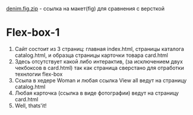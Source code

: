 [denim.fig.zip](https://github.com/S-Nikita-N/Flex-box-1/files/6874624/denim.fig.zip) - ссылка на макет(fig) для сравнения с версткой
# Flex-box-1
 1) Сайт состоит из 3 страниц: главная index.html, страницы каталога catalog.html, и образца страницы карточки товара card.html  
 2) Здесь отсутствует какой либо интерактив, (за исключением двух чекбоксов в card.html) так как страница сверстано для отработки технлогии flex-box  
 3) Ссыла в хедере Woman и любая ссылка View all  ведут на страницу catalog.html  
 4) Любая карточка (ссылка в виде фотографии) ведут на страницу card.html  
 5) Well, thats'it!  
